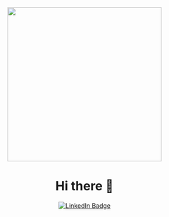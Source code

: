 

<div id="header" align="center">
  <img src="https://media.giphy.com/media/hpXdHPfFI5wTABdDx9/giphy.gif" width="350"/>
</div>
         <h1 align="center">    Hi there 👋
           </h1>
<div id="badges"   align="center">
  <a href="https://www.linkedin.com/in/srushti-aher-869a5320a/">
  <img src="https://img.shields.io/badge/LinkedIn-blue?style=for-the-badge&logo=linkedin&logoColor=white" alt="LinkedIn Badge"/>
     </a>
</div>

<!--
**SrushtiAher/SrushtiAher** is a ✨ _special_ ✨ repository because its `README.md` (this file) appears on your GitHub profile.

- 🔭 I’m currently working on ...
- 🌱 I’m currently learning ...
- 👯 I’m looking to collaborate on ...
- 🤔 I’m looking for help with ...
- 💬 Ask me about ...
- 📫 How to reach me: ...
- 😄 Pronouns: ...
- ⚡ Fun fact: ...
-->

